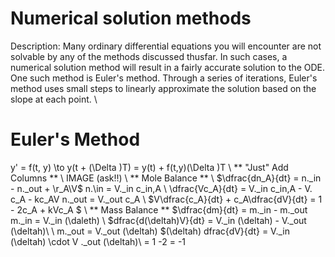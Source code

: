 # Numerical solution methods
Description: Many ordinary differential equations you will encounter are not solvable by any of the methods discussed thusfar. In such cases, a numerical solution method will result in a fairly accurate solution to the ODE. One such method is Euler's method. Through a series of iterations, Euler's method uses small steps to linearly approximate the solution based on the slope at each point. 
\\
# Euler's Method
y' = f(t, y) \to y(t + \(\Delta \)T) = y(t) + f(t,y)\(\Delta \)T \\
** "Just" Add Columns ** \\
IMAGE (ask!!) \\
** Mole Balance ** \\
$\dfrac{dn_A}{dt} = n\.\_in - n\.\_out + \r_A\V\$
n\.\in = V\.\_in c_in,A \\
\dfrac{Vc_A}{dt} = V\._in c_in,A - V\. c_A - kc_AV
n\.\_out = V\._out c_A \\
$V\dfrac{c_A}{dt} + c_A\dfrac{dV}{dt} = 1 - 2c_A + kVc_A $ \\
** Mass Balance **
$\dfrac{dm}{dt} = m\._in - m\._out
m\.\_in = V\.\_in \(\daleth) \\
$dfrac{d\(\deltah)V}{dt} = V\.\_in \(\deltah) - V\.\_out \(\deltah)\ \\
m\.\_out = V\.\_out \(\deltah)
$\(\deltah) dfrac{dV}{dt} = V\.\_in \(\deltah) \cdot V \.\_out \(\deltah)\ = 1 -2 = -1
